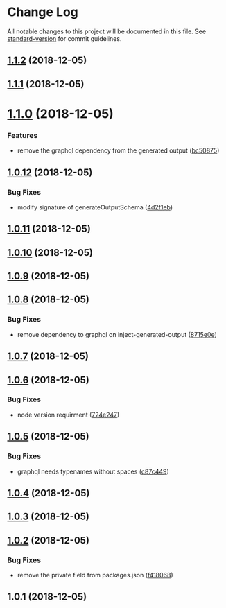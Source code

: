 # Change Log

All notable changes to this project will be documented in this file. See [standard-version](https://github.com/conventional-changelog/standard-version) for commit guidelines.

<a name="1.1.2"></a>
## [1.1.2](https://github.com/mabels/graphql-output-generator/compare/v1.1.1...v1.1.2) (2018-12-05)



<a name="1.1.1"></a>
## [1.1.1](https://github.com/mabels/graphql-output-generator/compare/v1.1.0...v1.1.1) (2018-12-05)



<a name="1.1.0"></a>
# [1.1.0](https://github.com/mabels/graphql-output-generator/compare/v1.0.12...v1.1.0) (2018-12-05)


### Features

* remove the graphql dependency from the generated output ([bc50875](https://github.com/mabels/graphql-output-generator/commit/bc50875))



<a name="1.0.12"></a>
## [1.0.12](https://github.com/mabels/graphql-output-generator/compare/v1.0.11...v1.0.12) (2018-12-05)


### Bug Fixes

* modify signature of generateOutputSchema ([4d2f1eb](https://github.com/mabels/graphql-output-generator/commit/4d2f1eb))



<a name="1.0.11"></a>
## [1.0.11](https://github.com/mabels/graphql-output-generator/compare/v1.0.10...v1.0.11) (2018-12-05)



<a name="1.0.10"></a>
## [1.0.10](https://github.com/mabels/graphql-output-generator/compare/v1.0.9...v1.0.10) (2018-12-05)



<a name="1.0.9"></a>
## [1.0.9](https://github.com/mabels/graphql-output-generator/compare/v1.0.8...v1.0.9) (2018-12-05)



<a name="1.0.8"></a>
## [1.0.8](https://github.com/mabels/graphql-output-generator/compare/v1.0.7...v1.0.8) (2018-12-05)


### Bug Fixes

* remove dependency to graphql on inject-generated-output ([8715e0e](https://github.com/mabels/graphql-output-generator/commit/8715e0e))



<a name="1.0.7"></a>
## [1.0.7](https://github.com/mabels/graphql-output-generator/compare/v1.0.6...v1.0.7) (2018-12-05)



<a name="1.0.6"></a>
## [1.0.6](https://github.com/mabels/graphql-output-generator/compare/v1.0.5...v1.0.6) (2018-12-05)


### Bug Fixes

* node version requirment ([724e247](https://github.com/mabels/graphql-output-generator/commit/724e247))



<a name="1.0.5"></a>
## [1.0.5](https://github.com/mabels/graphql-output-generator/compare/v1.0.4...v1.0.5) (2018-12-05)


### Bug Fixes

* graphql needs typenames without spaces ([c87c449](https://github.com/mabels/graphql-output-generator/commit/c87c449))



<a name="1.0.4"></a>
## [1.0.4](https://github.com/mabels/graphql-output-generator/compare/v1.0.3...v1.0.4) (2018-12-05)



<a name="1.0.3"></a>
## [1.0.3](https://github.com/mabels/graphql-output-generator/compare/v1.0.2...v1.0.3) (2018-12-05)



<a name="1.0.2"></a>
## [1.0.2](https://github.com/mabels/graphql-output-generator/compare/v1.0.1...v1.0.2) (2018-12-05)


### Bug Fixes

* remove the private field from packages.json ([f418068](https://github.com/mabels/graphql-output-generator/commit/f418068))



<a name="1.0.1"></a>
## 1.0.1 (2018-12-05)

